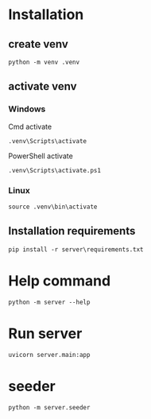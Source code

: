 # Installation
## create venv
```shell
python -m venv .venv
```

## activate venv

### Windows

Cmd activate
```shell
.venv\Scripts\activate
```
PowerShell activate
```shell
.venv\Scripts\activate.ps1
```
### Linux
```shell
source .venv\bin\activate
```

## Installation requirements

```shell
pip install -r server\requirements.txt
```

# Help command
```shell
python -m server --help
```

# Run server
```shell
uvicorn server.main:app
```

# seeder
```shell
python -m server.seeder
```